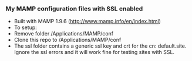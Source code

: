 ### My MAMP configuration files with SSL enabled
* Built with MAMP 1.9.6 (http://www.mamp.info/en/index.html)
* To setup:
 * Remove folder /Applications/MAMP/conf
 * Clone this repo to /Applications/MAMP/conf
* The ssl folder contains a generic ssl key and crt for the cn: default.site. Ignore the ssl errors and it will work fine for testing sites with SSL.
